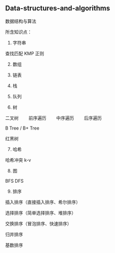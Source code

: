 ## Data-structures-and-algorithms

数据结构与算法

所含知识点：

1. 字符串

查找匹配 KMP
正则

2. 数组

3. 链表

4. 栈

5. 队列 

6. 树

二叉树
　　前序遍历
　　中序遍历
　　后序遍历

B Tree / B+ Tree

红黑树

7. 哈希

哈希冲突
k-v

8. 图

BFS
DFS

9. 排序

插入排序（直接插入排序、希尔排序）

选择排序（简单选择排序、堆排序）

交换排序（冒泡排序、快速排序）

归并排序

基数排序
